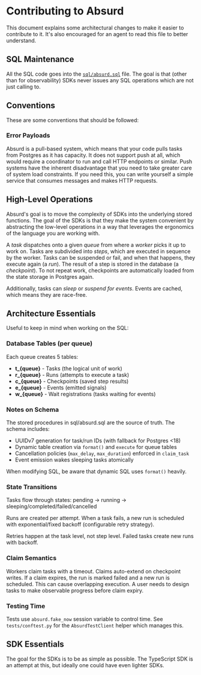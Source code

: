 # Contributing to Absurd

This document explains some architectural changes to make it easier to
contribute to it.  It's also encouraged for an agent to read this file to better
understand. 

## SQL Maintenance

All the SQL code goes into the [`sql/absurd.sql`](sql/absurd.sql) file.  The
goal is that (other than for observability) SDKs never issues any SQL operations
which are not just calling to.

## Conventions

These are some conventions that should be followed:

### Error Payloads

Absurd is a pull-based system, which means that your code pulls tasks from
Postgres as it has capacity.  It does not support push at all, which would
require a coordinator to run and call HTTP endpoints or similar.  Push systems
have the inherent disadvantage that you need to take greater care of system load
constraints.  If you need this, you can write yourself a simple service that
consumes messages and makes HTTP requests.

## High-Level Operations

Absurd's goal is to move the complexity of SDKs into the underlying stored
functions.  The goal of the SDKs is that they make the system convenient by
abstracting the low-level operations in a way that leverages the ergonomics
of the language you are working with.

A *task* dispatches onto a given *queue* from where a *worker* picks it up
to work on.  Tasks are subdivided into *steps*, which are executed in sequence
by the worker.  Tasks can be suspended or fail, and when that happens, they
execute again (a *run*).  The result of a step is stored in the database (a
*checkpoint*).  To not repeat work, checkpoints are automatically loaded from
the state storage in Postgres again.

Additionally, tasks can *sleep* or *suspend for events*.  Events are cached,
which means they are race-free.

## Architecture Essentials

Useful to keep in mind when working on the SQL:

### Database Tables (per queue)

Each queue creates 5 tables:
- **t_{queue}** - Tasks (the logical unit of work)
- **r_{queue}** - Runs (attempts to execute a task)
- **c_{queue}** - Checkpoints (saved step results)
- **e_{queue}** - Events (emitted signals)
- **w_{queue}** - Wait registrations (tasks waiting for events)

### Notes on Schema

The stored procedures in sql/absurd.sql are the source of truth. The schema includes:

- UUIDv7 generation for task/run IDs (with fallback for Postgres <18)
- Dynamic table creation via `format()` and `execute` for queue tables
- Cancellation policies (`max_delay`, `max_duration`) enforced in `claim_task`
- Event emission wakes sleeping tasks atomically

When modifying SQL, be aware that dynamic SQL uses `format()` heavily.

### State Transitions

Tasks flow through states: pending -> running -> sleeping/completed/failed/cancelled

Runs are created per attempt.  When a task fails, a new run is scheduled with
exponential/fixed backoff (configurable retry strategy).

Retries happen at the task level, not step level.  Failed tasks create new runs
with backoff.

### Claim Semantics

Workers claim tasks with a timeout.  Claims auto-extend on checkpoint writes.
If a claim expires, the run is marked failed and a new run is scheduled.  This
can cause overlapping execution.  A user needs to design tasks to make
observable progress before claim expiry.

### Testing Time

Tests use `absurd.fake_now` session variable to control time. See
`tests/conftest.py` for the `AbsurdTestClient` helper which manages this.

## SDK Essentials

The goal for the SDKs is to be as simple as possible.  The TypeScript SDK is an attempt
at this, but ideally one could have even lighter SDKs.
